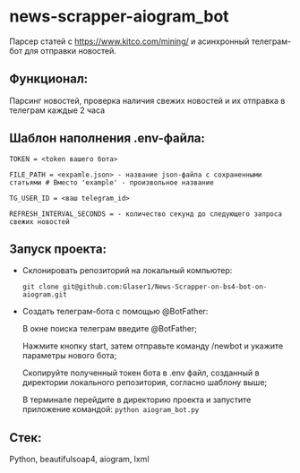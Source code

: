 # news-scrapper-aiogram_bot

Парсер статей с https://www.kitco.com/mining/ и асинхронный телеграм-бот для отправки новостей.

## Функционал:
   Парсинг новостей, проверка наличия свежих новостей и их отправка в телеграм каждые 2 часа

## Шаблон наполнения .env-файла:
  ``` TOKEN = <token вашего бота> ``` 
  
  ``` FILE_PATH = <expamle.json> - название json-файла с сохраненными статьями # Вместо 'example' - произвольное название ```
  
  ``` TG_USER_ID = <ваш telegram_id> ```

  ``` REFRESH_INTERVAL_SECONDS = - количество секунд до следующего запроса свежих новостей ```

## Запуск проекта:
* Склонировать репозиторий на локальный компьютер:

  ``` git clone git@github.com:Glaser1/News-Scrapper-on-bs4-bot-on-aiogram.git ```
  
* Создать телеграм-бота с помощью @BotFather:

  В окне поиска телеграм введите @BotFather;
  
  Нажмите кнопку start, затем отправьте команду /newbot и укажите параметры нового бота;
  
  Скопируйте полученный токен бота в .env файл, созданный в директории локального репозитория, согласно шаблону выше;
  
  В терминале перейдите в директорию проекта и запустите приложение командой: 
    ``` python aiogram_bot.py ```

## Стек:
  Python, beautifulsoap4, aiogram, lxml
